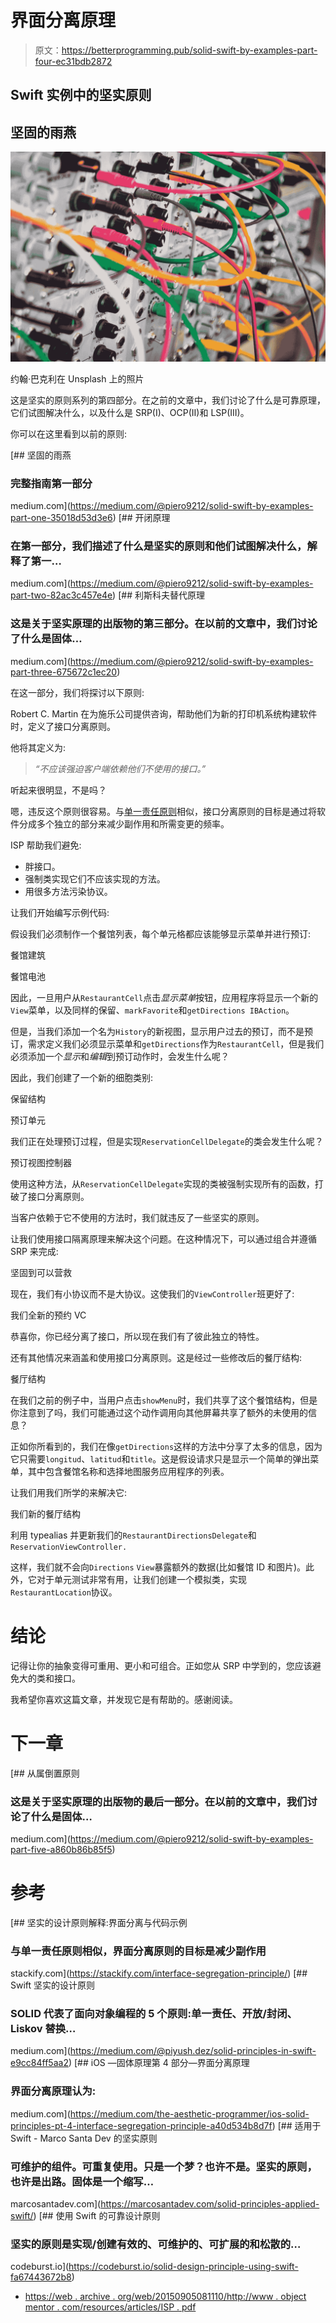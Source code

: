 # 界面分离原理

> 原文：<https://betterprogramming.pub/solid-swift-by-examples-part-four-ec31bdb2872>

## Swift 实例中的坚实原则

## 坚固的雨燕

![](img/f0a8449e2e8fea07a8c33bc54b6cf0b4.png)

约翰·巴克利在 Unsplash 上的照片

这是坚实的原则系列的第四部分。在之前的文章中，我们讨论了什么是可靠原理，它们试图解决什么，以及什么是 SRP(I)、OCP(II)和 LSP(III)。

你可以在这里看到以前的原则:

[](https://medium.com/@piero9212/solid-swift-by-examples-part-one-35018d53d3e6) [## 坚固的雨燕

### 完整指南第一部分

medium.com](https://medium.com/@piero9212/solid-swift-by-examples-part-one-35018d53d3e6) [](https://medium.com/@piero9212/solid-swift-by-examples-part-two-82ac3c457e4e) [## 开闭原理

### 在第一部分，我们描述了什么是坚实的原则和他们试图解决什么，解释了第一…

medium.com](https://medium.com/@piero9212/solid-swift-by-examples-part-two-82ac3c457e4e) [](https://medium.com/@piero9212/solid-swift-by-examples-part-three-675672c1ec20) [## 利斯科夫替代原理

### 这是关于坚实原理的出版物的第三部分。在以前的文章中，我们讨论了什么是固体…

medium.com](https://medium.com/@piero9212/solid-swift-by-examples-part-three-675672c1ec20) 

在这一部分，我们将探讨以下原则:

Robert C. Martin 在为施乐公司提供咨询，帮助他们为新的打印机系统构建软件时，定义了接口分离原则。

他将其定义为:

> *“不应该强迫客户端依赖他们不使用的接口。”*

听起来很明显，不是吗？

嗯，违反这个原则很容易。与[单一责任原则](https://medium.com/better-programming/solid-swift-by-examples-part-one-35018d53d3e6)相似，接口分离原则的目标是通过将软件分成多个独立的部分来减少副作用和所需变更的频率。

ISP 帮助我们避免:

*   胖接口。
*   强制类实现它们不应该实现的方法。
*   用很多方法污染协议。

让我们开始编写示例代码:

假设我们必须制作一个餐馆列表，每个单元格都应该能够显示菜单并进行预订:

餐馆建筑

餐馆电池

因此，一旦用户从`RestaurantCell`点击*显示菜单*按钮，应用程序将显示一个新的`View`菜单，以及同样的保留、`markFavorite`和`getDirections IBAction`。

但是，当我们添加一个名为`History`的新视图，显示用户过去的预订，而不是预订，需求定义我们必须显示菜单和`getDirections`作为`RestaurantCell`，但是我们必须添加一个*显示*和*编辑*到预订动作时，会发生什么呢？

因此，我们创建了一个新的细胞类别:

保留结构

预订单元

我们正在处理预订过程，但是实现`ReservationCellDelegate`的类会发生什么呢？

预订视图控制器

使用这种方法，从`ReservationCellDelegate`实现的类被强制实现所有的函数，打破了接口分离原则。

当客户依赖于它不使用的方法时，我们就违反了一些坚实的原则。

让我们使用接口隔离原理来解决这个问题。在这种情况下，可以通过组合并遵循 SRP 来完成:

坚固到可以营救

现在，我们有小协议而不是大协议。这使我们的`ViewController`班更好了:

我们全新的预约 VC

恭喜你，你已经分离了接口，所以现在我们有了彼此独立的特性。

还有其他情况来涵盖和使用接口分离原则。这是经过一些修改后的餐厅结构:

餐厅结构

在我们之前的例子中，当用户点击`showMenu`时，我们共享了这个餐馆结构，但是你注意到了吗，我们可能通过这个动作调用向其他屏幕共享了额外的未使用的信息？

正如你所看到的，我们在像`getDirections`这样的方法中分享了太多的信息，因为它只需要`longitud`、`latitud`和`title`。这是假设请求只是显示一个简单的弹出菜单，其中包含餐馆名称和选择地图服务应用程序的列表。

让我们用我们所学的来解决它:

我们新的餐厅结构

利用 typealias 并更新我们的`RestaurantDirectionsDelegate`和`ReservationViewController.`

这样，我们就不会向`Directions` `View`暴露额外的数据(比如餐馆 ID 和图片)。此外，它对于单元测试非常有用，让我们创建一个模拟类，实现`RestaurantLocation`协议。

# 结论

记得让你的抽象变得可重用、更小和可组合。正如您从 SRP 中学到的，您应该避免大的类和接口。

我希望你喜欢这篇文章，并发现它是有帮助的。感谢阅读。

# 下一章

[](https://medium.com/@piero9212/solid-swift-by-examples-part-five-a860b86b85f5) [## 从属倒置原则

### 这是关于坚实原理的出版物的最后一部分。在以前的文章中，我们讨论了什么是固体…

medium.com](https://medium.com/@piero9212/solid-swift-by-examples-part-five-a860b86b85f5) 

# 参考

[](https://stackify.com/interface-segregation-principle/) [## 坚实的设计原则解释:界面分离与代码示例

### 与单一责任原则相似，界面分离原则的目标是减少副作用

stackify.com](https://stackify.com/interface-segregation-principle/) [](https://medium.com/@piyush.dez/solid-principles-in-swift-e9cc84ff5aa2) [## Swift 坚实的设计原则

### SOLID 代表了面向对象编程的 5 个原则:单一责任、开放/封闭、Liskov 替换…

medium.com](https://medium.com/@piyush.dez/solid-principles-in-swift-e9cc84ff5aa2) [](https://medium.com/the-aesthetic-programmer/ios-solid-principles-pt-4-interface-segregation-principle-a40d534b8d7f) [## iOS —固体原理第 4 部分—界面分离原理

### 界面分离原理认为:

medium.com](https://medium.com/the-aesthetic-programmer/ios-solid-principles-pt-4-interface-segregation-principle-a40d534b8d7f) [](https://marcosantadev.com/solid-principles-applied-swift/) [## 适用于 Swift - Marco Santa Dev 的坚实原则

### 可维护的组件。可重复使用。只是一个梦？也许不是。坚实的原则，也许是出路。固体是一个缩写…

marcosantadev.com](https://marcosantadev.com/solid-principles-applied-swift/) [](https://codeburst.io/solid-design-principle-using-swift-fa67443672b8) [## 使用 Swift 的可靠设计原则

### 坚实的原则是实现/创建有效的、可维护的、可扩展的和松散的…

codeburst.io](https://codeburst.io/solid-design-principle-using-swift-fa67443672b8) 

*   [https://web . archive . org/web/20150905081110/http://www . object mentor . com/resources/articles/ISP . pdf](https://web.archive.org/web/20150905081110/http://www.objectmentor.com/resources/articles/isp.pdf)